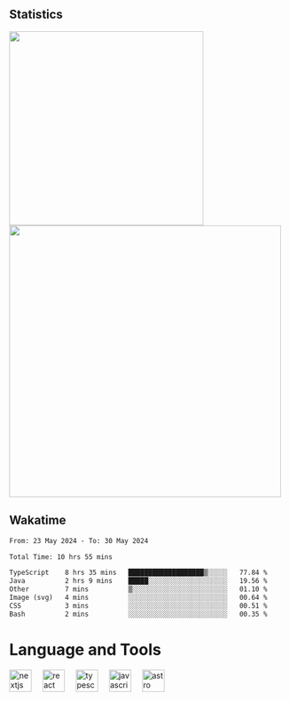 



## Statistics

<div>
  
  <img src="https://github-readme-stats.vercel.app/api/top-langs/?username=SaukiFutaki&theme=vue-dark&show_icons=true&hide_border=true&layout=compact" width="350">
  <img src="https://github-readme-streak-stats.herokuapp.com/?user=SaukiFutaki&theme=vue-dark&hide_border=true" width="490">
</div>



## Wakatime

<!--START_SECTION:waka-->

```txt
From: 23 May 2024 - To: 30 May 2024

Total Time: 10 hrs 55 mins

TypeScript    8 hrs 35 mins   ███████████████████▒░░░░░   77.84 %
Java          2 hrs 9 mins    █████░░░░░░░░░░░░░░░░░░░░   19.56 %
Other         7 mins          ▒░░░░░░░░░░░░░░░░░░░░░░░░   01.10 %
Image (svg)   4 mins          ░░░░░░░░░░░░░░░░░░░░░░░░░   00.64 %
CSS           3 mins          ░░░░░░░░░░░░░░░░░░░░░░░░░   00.51 %
Bash          2 mins          ░░░░░░░░░░░░░░░░░░░░░░░░░   00.35 %
```

<!--END_SECTION:waka-->

</div>

# Language and Tools

<div align="left">

  <img src="https://img.shields.io/badge/Next.js-000000?logo=nextdotjs&logoColor=white&style=for-the-badge" height="40" alt="nextjs logo"  />
  <img width="12" />
  <img src="https://img.shields.io/badge/React-61DAFB?logo=react&logoColor=black&style=for-the-badge" height="40" alt="react logo"  />
  <img width="12" />
  <img src="https://img.shields.io/badge/TypeScript-3178C6?logo=typescript&logoColor=white&style=for-the-badge" height="40" alt="typescript logo"  />
  <img width="12" />


  <img src="https://img.shields.io/badge/JavaScript-F7DF1E?logo=javascript&logoColor=black&style=for-the-badge" height="40" alt="javascript logo"  />
     <img width="12" />
    <img src="https://img.shields.io/badge/Astro-FF5D01?logo=astro&logoColor=black&style=for-the-badge" height="40" alt="astro logo"  />
</div>




